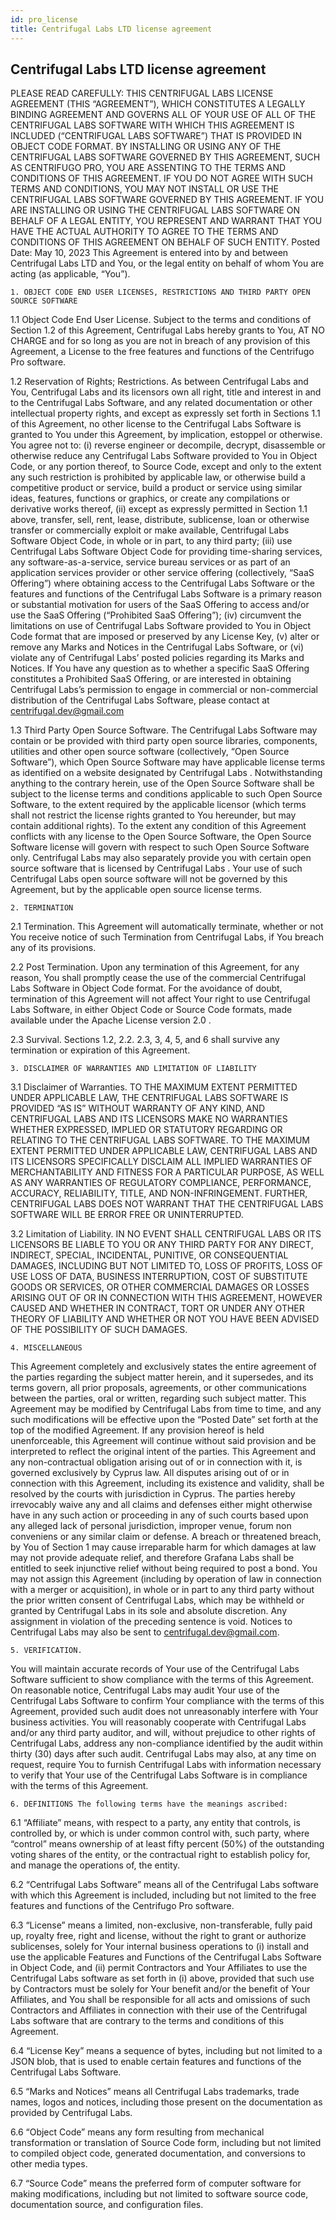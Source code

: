 ```yaml
---
id: pro_license
title: Centrifugal Labs LTD license agreement
---
```


## Centrifugal Labs LTD license agreement

PLEASE READ CAREFULLY: THIS CENTRIFUGAL LABS LICENSE AGREEMENT (THIS “AGREEMENT”), WHICH CONSTITUTES A LEGALLY BINDING AGREEMENT AND GOVERNS ALL OF YOUR USE OF ALL OF THE CENTRIFUGAL LABS SOFTWARE WITH WHICH THIS AGREEMENT IS INCLUDED (“CENTRIFUGAL LABS SOFTWARE”) THAT IS PROVIDED IN OBJECT CODE FORMAT. BY INSTALLING OR USING ANY OF THE CENTRIFUGAL LABS SOFTWARE GOVERNED BY THIS AGREEMENT, SUCH AS CENTRIFUGO PRO, YOU ARE ASSENTING TO THE TERMS AND CONDITIONS OF THIS AGREEMENT. IF YOU DO NOT AGREE WITH SUCH TERMS AND CONDITIONS, YOU MAY NOT INSTALL OR USE THE CENTRIFUGAL LABS SOFTWARE GOVERNED BY THIS AGREEMENT. IF YOU ARE INSTALLING OR USING THE CENTRIFUGAL LABS SOFTWARE ON BEHALF OF A LEGAL ENTITY, YOU REPRESENT AND WARRANT THAT YOU HAVE THE ACTUAL AUTHORITY TO AGREE TO THE TERMS AND CONDITIONS OF THIS AGREEMENT ON BEHALF OF SUCH ENTITY. Posted Date: May 10, 2023 This Agreement is entered into by and between Centrifugal Labs LTD and You, or the legal entity on behalf of whom You are acting (as applicable, “You”).

    1. OBJECT CODE END USER LICENSES, RESTRICTIONS AND THIRD PARTY OPEN SOURCE SOFTWARE

1.1 Object Code End User License. Subject to the terms and conditions of Section 1.2 of this Agreement, Centrifugal Labs hereby grants to You, AT NO CHARGE and for so long as you are not in breach of any provision of this Agreement, a License to the free features and functions of the Centrifugo Pro software.

1.2 Reservation of Rights; Restrictions. As between Centrifugal Labs and You, Centrifugal Labs and its licensors own all right, title and interest in and to the Centrifugal Labs Software, and any related documentation or other intellectual property rights, and except as expressly set forth in Sections 1.1 of this Agreement, no other license to the Centrifugal Labs Software is granted to You under this Agreement, by implication, estoppel or otherwise. You agree not to: (i) reverse engineer or decompile, decrypt, disassemble or otherwise reduce any Centrifugal Labs Software provided to You in Object Code, or any portion thereof, to Source Code, except and only to the extent any such restriction is prohibited by applicable law, or otherwise build a competitive product or service, build a product or service using similar ideas, features, functions or graphics, or create any compilations or derivative works thereof, (ii) except as expressly permitted in Section 1.1 above, transfer, sell, rent, lease, distribute, sublicense, loan or otherwise transfer or commercially exploit or make available, Centrifugal Labs Software Object Code, in whole or in part, to any third party; (iii) use Centrifugal Labs Software Object Code for providing time-sharing services, any software-as-a-service, service bureau services or as part of an application services provider or other service offering (collectively, “SaaS Offering”) where obtaining access to the Centrifugal Labs Software or the features and functions of the Centrifugal Labs Software is a primary reason or substantial motivation for users of the SaaS Offering to access and/or use the SaaS Offering (“Prohibited SaaS Offering”); (iv) circumvent the limitations on use of Centrifugal Labs Software provided to You in Object Code format that are imposed or preserved by any License Key, (v) alter or remove any Marks and Notices in the Centrifugal Labs Software, or (vi) violate any of Centrifugal Labs’ posted policies regarding its Marks and Notices. If You have any question as to whether a specific SaaS Offering constitutes a Prohibited SaaS Offering, or are interested in obtaining Centrifugal Labs’s permission to engage in commercial or non-commercial distribution of the Centrifugal Labs Software, please contact at centrifugal.dev@gmail.com

1.3 Third Party Open Source Software. The Centrifugal Labs Software may contain or be provided with third party open source libraries, components, utilities and other open source software (collectively, “Open Source Software”), which Open Source Software may have applicable license terms as identified on a website designated by Centrifugal Labs . Notwithstanding anything to the contrary herein, use of the Open Source Software shall be subject to the license terms and conditions applicable to such Open Source Software, to the extent required by the applicable licensor (which terms shall not restrict the license rights granted to You hereunder, but may contain additional rights). To the extent any condition of this Agreement conflicts with any license to the Open Source Software, the Open Source Software license will govern with respect to such Open Source Software only. Centrifugal Labs may also separately provide you with certain open source software that is licensed by Centrifugal Labs . Your use of such Centrifugal Labs open source software will not be governed by this Agreement, but by the applicable open source license terms.

    2. TERMINATION

2.1 Termination. This Agreement will automatically terminate, whether or not You receive notice of such Termination from Centrifugal Labs, if You breach any of its provisions.

2.2 Post Termination. Upon any termination of this Agreement, for any reason, You shall promptly cease the use of the commercial Centrifugal Labs Software in Object Code format. For the avoidance of doubt, termination of this Agreement will not affect Your right to use Centrifugal Labs Software, in either Object Code or Source Code formats, made available under the Apache License version 2.0 .

2.3 Survival. Sections 1.2, 2.2. 2.3, 3, 4, 5, and 6 shall survive any termination or expiration of this Agreement.

    3. DISCLAIMER OF WARRANTIES AND LIMITATION OF LIABILITY

3.1 Disclaimer of Warranties. TO THE MAXIMUM EXTENT PERMITTED UNDER APPLICABLE LAW, THE CENTRIFUGAL LABS SOFTWARE IS PROVIDED “AS IS” WITHOUT WARRANTY OF ANY KIND, AND CENTRIFUGAL LABS AND ITS LICENSORS MAKE NO WARRANTIES WHETHER EXPRESSED, IMPLIED OR STATUTORY REGARDING OR RELATING TO THE CENTRIFUGAL LABS SOFTWARE. TO THE MAXIMUM EXTENT PERMITTED UNDER APPLICABLE LAW, CENTRIFUGAL LABS AND ITS LICENSORS SPECIFICALLY DISCLAIM ALL IMPLIED WARRANTIES OF MERCHANTABILITY AND FITNESS FOR A PARTICULAR PURPOSE, AS WELL AS ANY WARRANTIES OF REGULATORY COMPLIANCE, PERFORMANCE, ACCURACY, RELIABILITY, TITLE, AND NON-INFRINGEMENT. FURTHER, CENTRIFUGAL LABS DOES NOT WARRANT THAT THE CENTRIFUGAL LABS SOFTWARE WILL BE ERROR FREE OR UNINTERRUPTED.

3.2 Limitation of Liability. IN NO EVENT SHALL CENTRIFUGAL LABS OR ITS LICENSORS BE LIABLE TO YOU OR ANY THIRD PARTY FOR ANY DIRECT, INDIRECT, SPECIAL, INCIDENTAL, PUNITIVE, OR CONSEQUENTIAL DAMAGES, INCLUDING BUT NOT LIMITED TO, LOSS OF PROFITS, LOSS OF USE LOSS OF DATA, BUSINESS INTERRUPTION, COST OF SUBSTITUTE GOODS OR SERVICES, OR OTHER COMMERCIAL DAMAGES OR LOSSES ARISING OUT OF OR IN CONNECTION WITH THIS AGREEMENT, HOWEVER CAUSED AND WHETHER IN CONTRACT, TORT OR UNDER ANY OTHER THEORY OF LIABILITY AND WHETHER OR NOT YOU HAVE BEEN ADVISED OF THE POSSIBILITY OF SUCH DAMAGES.

    4. MISCELLANEOUS 

This Agreement completely and exclusively states the entire agreement of the parties regarding the subject matter herein, and it supersedes, and its terms govern, all prior proposals, agreements, or other communications between the parties, oral or written, regarding such subject matter. This Agreement may be modified by Centrifugal Labs from time to time, and any such modifications will be effective upon the “Posted Date” set forth at the top of the modified Agreement. If any provision hereof is held unenforceable, this Agreement will continue without said provision and be interpreted to reflect the original intent of the parties. This Agreement and any non-contractual obligation arising out of or in connection with it, is governed exclusively by Cyprus law. All disputes arising out of or in connection with this Agreement, including its existence and validity, shall be resolved by the courts with jurisdiction in Cyprus. The parties hereby irrevocably waive any and all claims and defenses either might otherwise have in any such action or proceeding in any of such courts based upon any alleged lack of personal jurisdiction, improper venue, forum non conveniens or any similar claim or defense. A breach or threatened breach, by You of Section 1 may cause irreparable harm for which damages at law may not provide adequate relief, and therefore Grafana Labs shall be entitled to seek injunctive relief without being required to post a bond. You may not assign this Agreement (including by operation of law in connection with a merger or acquisition), in whole or in part to any third party without the prior written consent of Centrifugal Labs, which may be withheld or granted by Centrifugal Labs in its sole and absolute discretion. Any assignment in violation of the preceding sentence is void. Notices to Centrifugal Labs may also be sent to centrifugal.dev@gmail.com.

    5. VERIFICATION. 

You will maintain accurate records of Your use of the Centrifugal Labs Software sufficient to show compliance with the terms of this Agreement. On reasonable notice, Centrifugal Labs may audit Your use of the Centrifugal Labs Software to confirm Your compliance with the terms of this Agreement, provided such audit does not unreasonably interfere with Your business activities. You will reasonably cooperate with Centrifugal Labs and/or any third party auditor, and will, without prejudice to other rights of Centrifugal Labs, address any non-compliance identified by the audit within thirty (30) days after such audit. Centrifugal Labs may also, at any time on request, require You to furnish Centrifugal Labs with information necessary to verify that Your use of the Centrifugal Labs Software is in compliance with the terms of this Agreement.

    6. DEFINITIONS The following terms have the meanings ascribed:

6.1 “Affiliate” means, with respect to a party, any entity that controls, is controlled by, or which is under common control with, such party, where “control” means ownership of at least fifty percent (50%) of the outstanding voting shares of the entity, or the contractual right to establish policy for, and manage the operations of, the entity.

6.2 “Centrifugal Labs Software” means all of the Centrifugal Labs software with which this Agreement is included, including but not limited to the free features and functions of the Centrifugo Pro software.

6.3 “License” means a limited, non-exclusive, non-transferable, fully paid up, royalty free, right and license, without the right to grant or authorize sublicenses, solely for Your internal business operations to (i) install and use the applicable Features and Functions of the Centrifugal Labs Software in Object Code, and (ii) permit Contractors and Your Affiliates to use the Centrifugal Labs software as set forth in (i) above, provided that such use by Contractors must be solely for Your benefit and/or the benefit of Your Affiliates, and You shall be responsible for all acts and omissions of such Contractors and Affiliates in connection with their use of the Centrifugal Labs software that are contrary to the terms and conditions of this Agreement.

6.4 “License Key” means a sequence of bytes, including but not limited to a JSON blob, that is used to enable certain features and functions of the Centrifugal Labs Software.

6.5 “Marks and Notices” means all Centrifugal Labs trademarks, trade names, logos and notices, including those present on the documentation as provided by Centrifugal Labs.

6.6 “Object Code” means any form resulting from mechanical transformation or translation of Source Code form, including but not limited to compiled object code, generated documentation, and conversions to other media types.

6.7 “Source Code” means the preferred form of computer software for making modifications, including but not limited to software source code, documentation source, and configuration files.
